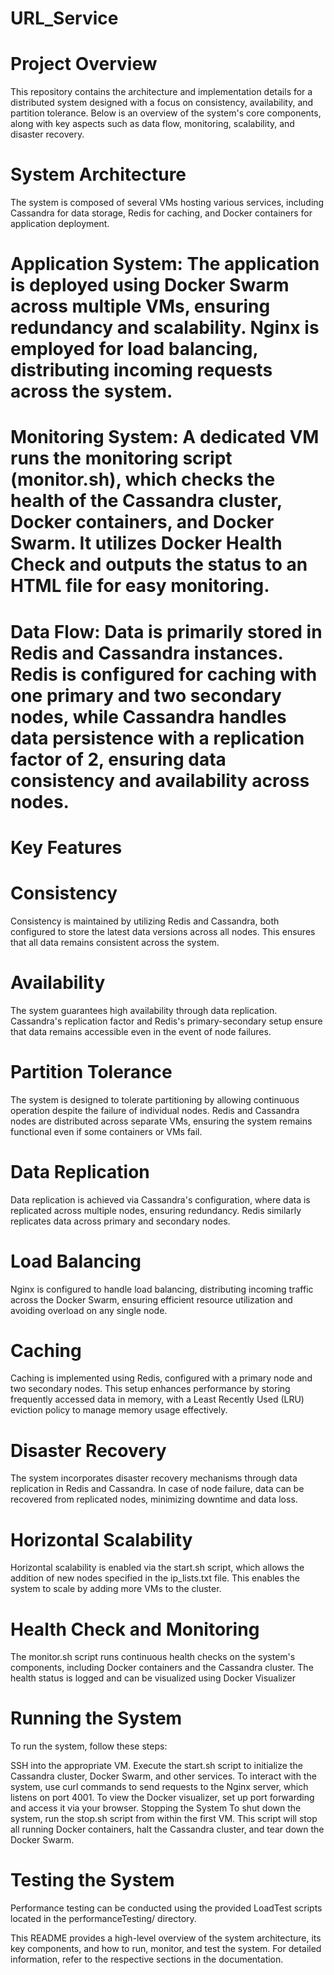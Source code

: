 # URL_Service

# Project Overview
This repository contains the architecture and implementation details for a distributed system designed with a focus on consistency, availability, and partition tolerance. Below is an overview of the system's core components, along with key aspects such as data flow, monitoring, scalability, and disaster recovery.

# System Architecture
The system is composed of several VMs hosting various services, including Cassandra for data storage, Redis for caching, and Docker containers for application deployment.

# Application System: The application is deployed using Docker Swarm across multiple VMs, ensuring redundancy and scalability. Nginx is employed for load balancing, distributing incoming requests across the system.

# Monitoring System: A dedicated VM runs the monitoring script (monitor.sh), which checks the health of the Cassandra cluster, Docker containers, and Docker Swarm. It utilizes Docker Health Check and outputs the status to an HTML file for easy monitoring.

# Data Flow: Data is primarily stored in Redis and Cassandra instances. Redis is configured for caching with one primary and two secondary nodes, while Cassandra handles data persistence with a replication factor of 2, ensuring data consistency and availability across nodes.

# Key Features
# Consistency
Consistency is maintained by utilizing Redis and Cassandra, both configured to store the latest data versions across all nodes. This ensures that all data remains consistent across the system.

# Availability
The system guarantees high availability through data replication. Cassandra's replication factor and Redis's primary-secondary setup ensure that data remains accessible even in the event of node failures.

# Partition Tolerance
The system is designed to tolerate partitioning by allowing continuous operation despite the failure of individual nodes. Redis and Cassandra nodes are distributed across separate VMs, ensuring the system remains functional even if some containers or VMs fail.

# Data Replication
Data replication is achieved via Cassandra's configuration, where data is replicated across multiple nodes, ensuring redundancy. Redis similarly replicates data across primary and secondary nodes.

# Load Balancing
Nginx is configured to handle load balancing, distributing incoming traffic across the Docker Swarm, ensuring efficient resource utilization and avoiding overload on any single node.

# Caching
Caching is implemented using Redis, configured with a primary node and two secondary nodes. This setup enhances performance by storing frequently accessed data in memory, with a Least Recently Used (LRU) eviction policy to manage memory usage effectively.

# Disaster Recovery
The system incorporates disaster recovery mechanisms through data replication in Redis and Cassandra. In case of node failure, data can be recovered from replicated nodes, minimizing downtime and data loss.

# Horizontal Scalability
Horizontal scalability is enabled via the start.sh script, which allows the addition of new nodes specified in the ip_lists.txt file. This enables the system to scale by adding more VMs to the cluster.

# Health Check and Monitoring
The monitor.sh script runs continuous health checks on the system's components, including Docker containers and the Cassandra cluster. The health status is logged and can be visualized using Docker Visualizer

# Running the System
To run the system, follow these steps:

SSH into the appropriate VM.
Execute the start.sh script to initialize the Cassandra cluster, Docker Swarm, and other services.
To interact with the system, use curl commands to send requests to the Nginx server, which listens on port 4001.
To view the Docker visualizer, set up port forwarding and access it via your browser.
Stopping the System
To shut down the system, run the stop.sh script from within the first VM. This script will stop all running Docker containers, halt the Cassandra cluster, and tear down the Docker Swarm.

# Testing the System
Performance testing can be conducted using the provided LoadTest scripts located in the performanceTesting/ directory.

This README provides a high-level overview of the system architecture, its key components, and how to run, monitor, and test the system. For detailed information, refer to the respective sections in the documentation.
